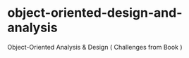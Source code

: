 # object-oriented-design-and-analysis
Object-Oriented Analysis &amp; Design ( Challenges from Book )
